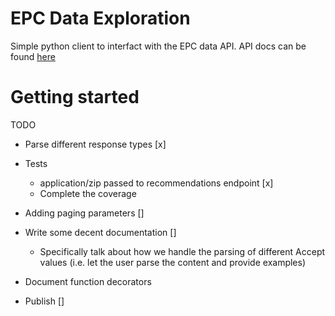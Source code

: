 EPC Data Exploration
========================

Simple python client to interfact with the EPC data API.
API docs can be found [here](https://epc.opendatacommunities.org/docs/api/domestic)

# Getting started

TODO
- Parse different response types [x]
- Tests
  - application/zip passed to recommendations endpoint [x]
  - Complete the coverage
- Adding paging parameters []
- Write some decent documentation []
  - Specifically talk about how we handle the parsing of different Accept values (i.e. let the user parse the content and provide examples)
- Document function decorators
  
- Publish []
